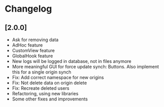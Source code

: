 # Changelog

## [2.0.0]
- Ask for removing data
- AdHoc feature
- CustomView feature
- GlobalHook feature
- New logs will be logged in database, not in files anymore
- More meaningful GUI for force update synch: Buttons. Also implement this for a single origin synch
- Fix: Add correct namespace for new origins
- Fix: Not delete data on origin delete
- Fix: Recreate deleted users
- Refactoring, using new libraries
- Some other fixes and improvements
